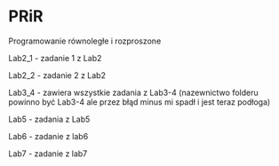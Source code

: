 # PRiR
Programowanie równoległe i rozproszone

Lab2_1 - zadanie 1 z Lab2

Lab2_2 - zadanie 2 z Lab2

Lab3_4 - zawiera wszystkie zadania z Lab3-4 (nazewnictwo folderu powinno być Lab3-4  ale przez błąd minus mi spadł i jest teraz podłoga)

Lab5   - zadania z Lab5

Lab6   - zadanie z lab6

Lab7   - zadanie z lab7
